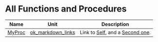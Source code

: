# All Functions and Procedures


| Name | Unit | Description |
|---|---|---|
| [MyProc](ok_markdown_links.md#MyProc) | [ok_markdown_links](ok_markdown_links.md) | Link to [Self](ok_markdown_links.md#MyProc), and a [Second one](ok_markdown_links.md#MyProc). |
